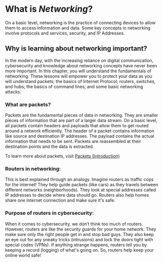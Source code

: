 # **What is *Networking*?**
On a basic level, networking is the practice of connecting devices to allow them to access information and data. Some key concepts in networking involve protocols and services, security, and IP Addresses. 

## **Why is learning about networking important?**
In the modern day, with the increasing reliance on digital communication, cybersecurity and knowledge about networking concepts have never been more important. In this chapter, you will understand the fundamentals of networking. These lessons will empower you to protect your data as you will understand packets; the basics of Internet Protocol; routers, switches, and hubs; the basics of command lines; and some basic networking attacks. 

### **What are packets?**
Packets are the fundamental pieces of data in networking. They are smaller pieces of information that are part of a larger data stream. On a basic level, all packets contain headers and payloads that allow them to get routed around a network efficiently. The header of a packet contains information like source and destination IP addresses. The payload contains the actual information that needs to be sent. Packets are reassembled at their destination points and the data is extracted. 

To learn more about packets, visit [Packets (Introduction)](t)

### **Routers in networking:**
This is best explained through an analogy. Imagine routers as traffic cops for the internet! They help guide packets (like cars) as they travels between different networks (neighborhoods). They look at special addresses called IP addresses to decide where data should go. Routers also help homes share one internet connection and make sure it's safe.

### **Purpose of routers in cybersecurity:**
When it comes to cybersecurity, we don’t think too much of routers. However, routers are like the security guards for your home network. They make sure only the right people get in and stop bad guys. They also keep an eye out for any sneaky tricks (intrusions) and lock the doors tight with special codes (VPNs). If anything strange happens, routers tell you by keeping a record (logging) of what's going on. So, routers help keep your online world safe!
